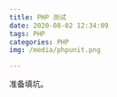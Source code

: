 ```yaml
---
title: PHP 测试
date: 2020-08-02 12:34:09
tags: PHP
categories: PHP
img: /media/phpunit.png

---
```


准备填坑。